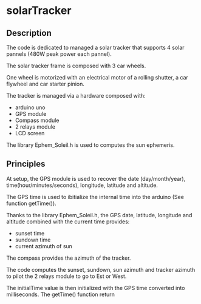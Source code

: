 # solarTracker

## Description

The code is dedicated to managed a solar tracker that supports 4 solar pannels (480W peak power each pannel).

The solar tracker frame is composed with 3 car wheels.

One wheel is motorized with an electrical motor of a rolling shutter, a car flywheel and car starter pinion.

The tracker is managed via a hardware composed with:
* arduino uno
* GPS module
* Compass module
* 2 relays module
* LCD screen

The library Ephem_Soleil.h is used to computes the sun ephemeris.

## Principles

At setup, the GPS module is used to recover the date (day/month/year), time(hour/minutes/seconds), longitude, latitude and altitude.

The GPS time is used to ibitialize the internal time into the arduino (See function getTime()).

Thanks to the library Ephem_Soleil.h, the GPS date, latitude, longitude and altitude combined with the current time provides:
* sunset time
* sundown time
* current azimuth of sun

The compass provides the azimuth of the tracker.

The code computes the sunset, sundown, sun azimuth and tracker azimuth to pilot the 2 relays module to go to Est or West.



The initialTime value is then initialized with the GPS time converted into milliseconds.
The getTime() function return
  
